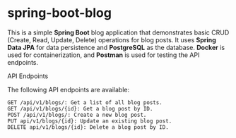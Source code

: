 # spring-boot-blog

This is a simple **Spring Boot** blog application that demonstrates basic CRUD (Create, Read, Update, Delete) operations for blog posts. It uses **Spring Data JPA** for data persistence and **PostgreSQL** as the database. **Docker** is used for containerization, and **Postman** is used for testing the API endpoints.

API Endpoints

The following API endpoints are available:

    GET /api/v1/blogs/: Get a list of all blog posts.
    GET /api/v1/blogs/{id}: Get a blog post by ID.
    POST /api/v1/blogs/: Create a new blog post.
    PUT api/v1/blogs/{id}: Update an existing blog post.
    DELETE api/v1/blogs/{id}: Delete a blog post by ID.
    
